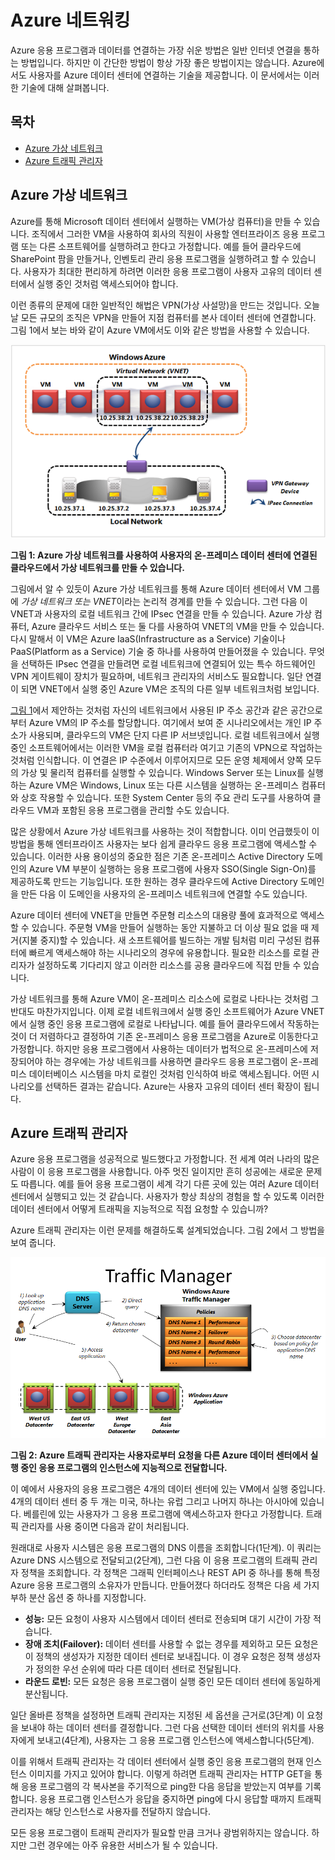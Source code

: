 # Azure 네트워킹

Azure 응용 프로그램과 데이터를 연결하는 가장 쉬운 방법은 일반 인터넷 연결을 통하는 방법입니다. 하지만 이 간단한 방법이 항상 가장 좋은 방법이지는 않습니다. Azure에서도 사용자를 Azure 데이터 센터에 연결하는 기술을 제공합니다. 이 문서에서는 이러한 기술에 대해 살펴봅니다.

## 목차

-   [Azure 가상 네트워크][Azure 가상 네트워크]
-   [Azure 트래픽 관리자][Azure 트래픽 관리자]

<a name="Vnet"></a>

## Azure 가상 네트워크

Azure를 통해 Microsoft 데이터 센터에서 실행하는 VM(가상 컴퓨터)을 만들 수 있습니다. 조직에서 그러한 VM을 사용하여 회사의 직원이 사용할 엔터프라이즈 응용 프로그램 또는 다른 소프트웨어를 실행하려고 한다고 가정합니다. 예를 들어 클라우드에 SharePoint 팜을 만들거나, 인벤토리 관리 응용 프로그램을 실행하려고 할 수 있습니다. 사용자가 최대한 편리하게 하려면 이러한 응용 프로그램이 사용자 고유의 데이터 센터에서 실행 중인 것처럼 액세스되어야 합니다.

이런 종류의 문제에 대한 일반적인 해법은 VPN(가상 사설망)을 만드는 것입니다. 오늘날 모든 규모의 조직은 VPN을 만들어 지점 컴퓨터를 본사 데이터 센터에 연결합니다. 그림 1에서 보는 바와 같이 Azure VM에서도 이와 같은 방법을 사용할 수 있습니다.

<a name="Fig1"></a>

![01\_Networking][01\_Networking]

**그림 1: Azure 가상 네트워크를 사용하여 사용자의 온-프레미스 데이터 센터에 연결된 클라우드에서 가상 네트워크를 만들 수 있습니다.**

그림에서 알 수 있듯이 Azure 가상 네트워크를 통해 Azure 데이터 센터에서 VM 그룹에 *가상 네트워크 또는 VNET*이라는 논리적 경계를 만들 수 있습니다. 그런 다음 이 VNET과 사용자의 로컬 네트워크 간에 IPsec 연결을 만들 수 있습니다. Azure 가상 컴퓨터, Azure 클라우드 서비스 또는 둘 다를 사용하여 VNET의 VM을 만들 수 있습니다. 다시 말해서 이 VM은 Azure IaaS(Infrastructure as a Service) 기술이나 PaaS(Platform as a Service) 기술 중 하나를 사용하여 만들어졌을 수 있습니다.
무엇을 선택하든 IPsec 연결을 만들려면 로컬 네트워크에 연결되어 있는 특수 하드웨어인 VPN 게이트웨이 장치가 필요하며, 네트워크 관리자의 서비스도 필요합니다. 일단 연결이 되면 VNET에서 실행 중인 Azure VM은 조직의 다른 일부 네트워크처럼 보입니다.

[그림 1][그림 1]에서 제안하는 것처럼 자신의 네트워크에서 사용된 IP 주소 공간과 같은 공간으로부터 Azure VM의 IP 주소를 할당합니다. 여기에서 보여 준 시나리오에서는 개인 IP 주소가 사용되며, 클라우드의 VM은 단지 다른 IP 서브넷입니다. 로컬 네트워크에서 실행 중인 소프트웨어에서는 이러한 VM을 로컬 컴퓨터라 여기고 기존의 VPN으로 작업하는 것처럼 인식합니다. 이 연결은 IP 수준에서 이루어지므로 모든 운영 체제에서 양쪽 모두의 가상 및 물리적 컴퓨터를 실행할 수 있습니다. Windows Server 또는 Linux를 실행하는 Azure VM은 Windows, Linux 또는 다른 시스템을 실행하는 온-프레미스 컴퓨터와 상호 작용할 수 있습니다. 또한 System Center 등의 주요 관리 도구를 사용하여 클라우드 VM과 포함된 응용 프로그램을 관리할 수도 있습니다.

많은 상황에서 Azure 가상 네트워크를 사용하는 것이 적합합니다. 이미 언급했듯이 이 방법을 통해 엔터프라이즈 사용자는 보다 쉽게 클라우드 응용 프로그램에 액세스할 수 있습니다. 이러한 사용 용이성의 중요한 점은 기존 온-프레미스 Active Directory 도메인의 Azure VM 부분이 실행하는 응용 프로그램에 사용자 SSO(Single Sign-On)를 제공하도록 만드는 기능입니다. 또한 원하는 경우 클라우드에 Active Directory 도메인을 만든 다음 이 도메인을 사용자의 온-프레미스 네트워크에 연결할 수도 있습니다.

Azure 데이터 센터에 VNET을 만들면 주문형 리소스의 대용량 풀에 효과적으로 액세스할 수 있습니다. 주문형 VM을 만들어 실행하는 동안 지불하고 더 이상 필요 없을 때 제거(지불 중지)할 수 있습니다. 새 소프트웨어를 빌드하는 개발 팀처럼 미리 구성된 컴퓨터에 빠르게 액세스해야 하는 시나리오의 경우에 유용합니다. 필요한 리소스를 로컬 관리자가 설정하도록 기다리지 않고 이러한 리소스를 공용 클라우드에 직접 만들 수 있습니다.

가상 네트워크를 통해 Azure VM이 온-프레미스 리소스에 로컬로 나타나는 것처럼 그 반대도 마찬가지입니다. 이제 로컬 네트워크에서 실행 중인 소프트웨어가 Azure VNET에서 실행 중인 응용 프로그램에 로컬로 나타납니다. 예를 들어 클라우드에서 작동하는 것이 더 저렴하다고 결정하여 기존 온-프레미스 응용 프로그램을 Azure로 이동한다고 가정합니다. 하지만 응용 프로그램에서 사용하는 데이터가 법적으로 온-프레미스에 저장되어야 하는 경우에는 가상 네트워크를 사용하면 클라우드 응용 프로그램이 온-프레미스 데이터베이스 시스템을 마치 로컬인 것처럼 인식하여 바로 액세스됩니다. 어떤 시나리오를 선택하든 결과는 같습니다. Azure는 사용자 고유의 데이터 센터 확장이 됩니다.

<a name="TrafficMngr"></a>

## Azure 트래픽 관리자

Azure 응용 프로그램을 성공적으로 빌드했다고 가정합니다. 전 세계 여러 나라의 많은 사람이 이 응용 프로그램을 사용합니다. 아주 멋진 일이지만 흔히 성공에는 새로운 문제도 따릅니다. 예를 들어 응용 프로그램이 세계 각기 다른 곳에 있는 여러 Azure 데이터 센터에서 실행되고 있는 것 같습니다. 사용자가 항상 최상의 경험을 할 수 있도록 이러한 데이터 센터에서 어떻게 트래픽을 지능적으로 직접 요청할 수 있습니까?

Azure 트래픽 관리자는 이런 문제를 해결하도록 설계되었습니다. 그림 2에서 그 방법을 보여 줍니다.

<a name="Fig3"></a>

![03\_TrafficManager][03\_TrafficManager]

**그림 2: Azure 트래픽 관리자는 사용자로부터 요청을 다른 Azure 데이터 센터에서 실행 중인 응용 프로그램의 인스턴스에 지능적으로 전달합니다.**

이 예에서 사용자의 응용 프로그램은 4개의 데이터 센터에 있는 VM에서 실행 중입니다. 4개의 데이터 센터 중 두 개는 미국, 하나는 유럽 그리고 나머지 하나는 아시아에 있습니다. 베를린에 있는 사용자가 그 응용 프로그램에 액세스하고자 한다고 가정합니다. 트래픽 관리자를 사용 중이면 다음과 같이 처리됩니다.

원래대로 사용자 시스템은 응용 프로그램의 DNS 이름을 조회합니다(1단계). 이 쿼리는 Azure DNS 시스템으로 전달되고(2단계), 그런 다음 이 응용 프로그램의 트래픽 관리자 정책을 조회합니다. 각 정책은 그래픽 인터페이스나 REST API 중 하나를 통해 특정 Azure 응용 프로그램의 소유자가 만듭니다. 만들어졌다 하더라도 정책은 다음 세 가지 부하 분산 옵션 중 하나를 지정합니다.

-   **성능:** 모든 요청이 사용자 시스템에서 데이터 센터로 전송되며 대기 시간이 가장 적습니다.
-   **장애 조치(Failover):** 데이터 센터를 사용할 수 없는 경우를 제외하고 모든 요청은 이 정책의 생성자가 지정한 데이터 센터로 보내집니다. 이 경우 요청은 정책 생성자가 정의한 우선 순위에 따라 다른 데이터 센터로 전달됩니다.
-   **라운드 로빈:** 모든 요청은 응용 프로그램이 실행 중인 모든 데이터 센터에 동일하게 분산됩니다.

일단 올바른 정책을 설정하면 트래픽 관리자는 지정된 세 옵션을 근거로(3단계) 이 요청을 보내야 하는 데이터 센터를 결정합니다. 그런 다음 선택한 데이터 센터의 위치를 사용자에게 보내고(4단계), 사용자는 그 응용 프로그램 인스턴스에 액세스합니다(5단계).

이를 위해서 트래픽 관리자는 각 데이터 센터에서 실행 중인 응용 프로그램의 현재 인스턴스 이미지를 가지고 있어야 합니다. 이렇게 하려면 트래픽 관리자는 HTTP GET을 통해 응용 프로그램의 각 복사본을 주기적으로 ping한 다음 응답을 받았는지 여부를 기록합니다. 응용 프로그램 인스턴스가 응답을 중지하면 ping에 다시 응답할 때까지 트래픽 관리자는 해당 인스턴스로 사용자를 전달하지 않습니다.

모든 응용 프로그램이 트래픽 관리자가 필요할 만큼 크거나 광범위하지는 않습니다. 하지만 그런 경우에는 아주 유용한 서비스가 될 수 있습니다.

  [Azure 가상 네트워크]: #Vnet
  [Azure 트래픽 관리자]: #TrafficMngr
  [01\_Networking]: ./media/azure-networking/Networking_01Networking.png
  [그림 1]: #Fig1
  [03\_TrafficManager]: ./media/azure-networking/Networking_03TrafficManager.png
